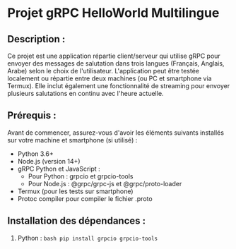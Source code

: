 # Projet gRPC HelloWorld Multilingue

## Description :
Ce projet est une application répartie client/serveur qui utilise gRPC pour envoyer des messages de salutation dans trois langues (Français, Anglais, Arabe) selon le choix de l'utilisateur. L'application peut être testée localement ou répartie entre deux machines (ou PC et smartphone via Termux). Elle inclut également une fonctionnalité de streaming pour envoyer plusieurs salutations en continu avec l'heure actuelle.

## Prérequis :
Avant de commencer, assurez-vous d'avoir les éléments suivants installés sur votre machine et smartphone (si utilisé) :
- Python 3.6+
- Node.js (version 14+)
- gRPC Python et JavaScript :
    - Pour Python : grpcio et grpcio-tools
    - Pour Node.js : @grpc/grpc-js et @grpc/proto-loader
- Termux (pour les tests sur smartphone)
- Protoc compiler pour compiler le fichier .proto

## Installation des dépendances :
1. Python :
``bash
    pip install grpcio grpcio-tools
``

